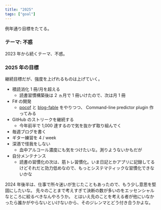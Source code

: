 ```yaml
---
title: "2025"
tags: ["goal"]
---
```


例年通り目標をたてる。

### テーマ: 不惑

2023 年から続くテーマ、不惑。

### 2025 年の目標

継続目標だが、強度を上げれるものは上げていく。

- 積読消化 1 冊/月を超える
  - 読書習慣構築後は 2 ヵ月で 1 冊いけたので、次は月 1 冊
- F# の開発
  - [pocof](https://github.com/krymtkts/pocof) と [blog-fable](https://github.com/krymtkts/blog-fable) をやりつつ、 Command-line predictor plugin 作ってみる
- GitHub のストリークを継続する
  - 今年前半で 1,000 達するので気を抜かず取り組んでく
- 毎週ブログを書く
- ギター練習を 4 / week
- 深酒で怪我をしない
  - 血中アルコール濃度にも気をつけたいな。測りようないかもだが
- 自分メンテナンス
  - 読書の習慣化の次は、筋トレ習慣化。いま日記とかアプリに記録してるけどそれだと効力低めなので、もっとシステマティックな習慣化できないかな

2024 年後半は、仕事で所々迷いが生じたこともあったので、もう少し意思を堅固にしたいな。
先々のことまで考えすぎて決断の数が多いのをエッセンシャルなところに絞るべきなんやろうか。
とはいえ先のことを考える者が他にいなかったら誰かがやらないといけないから、そのジレンマとどう付き合うかよな。
